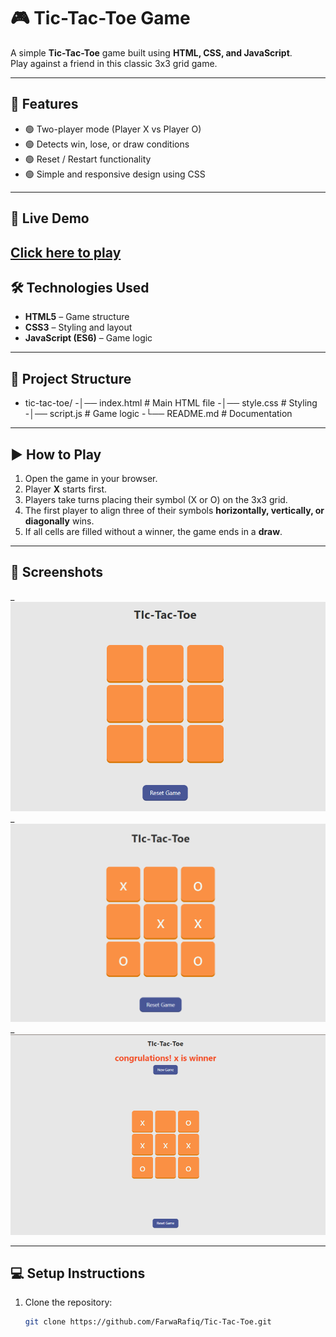 
# 🎮 Tic-Tac-Toe Game

A simple **Tic-Tac-Toe** game built using **HTML, CSS, and JavaScript**.  
Play against a friend in this classic 3x3 grid game.

---

## 📌 Features
- 🟢 Two-player mode (Player X vs Player O)  
- 🟢 Detects win, lose, or draw conditions  
- 🟢 Reset / Restart functionality  
- 🟢 Simple and responsive design using CSS  

---

## 🚀 Live Demo
[Click here to play](http://127.0.0.1:5500/Tic-Tac-Toe/) 
---

## 🛠️ Technologies Used
- **HTML5** – Game structure  
- **CSS3** – Styling and layout  
- **JavaScript (ES6)** – Game logic  

---

## 📂 Project Structure

- tic-tac-toe/
-│── index.html # Main HTML file
-│── style.css # Styling
-│── script.js # Game logic
-└── README.md # Documentation


---

## ▶️ How to Play
1. Open the game in your browser.  
2. Player **X** starts first.  
3. Players take turns placing their symbol (X or O) on the 3x3 grid.  
4. The first player to align three of their symbols **horizontally, vertically, or diagonally** wins.  
5. If all cells are filled without a winner, the game ends in a **draw**.  

---

## 📸 Screenshots
_ ![alt text](screenshorts/image.png)
_ ![alt text](screenshorts/image-1.png)
_ ![alt text](screenshorts/image-2.png)

---

## 💻 Setup Instructions
1. Clone the repository:
   ```bash
   git clone https://github.com/FarwaRafiq/Tic-Tac-Toe.git 

